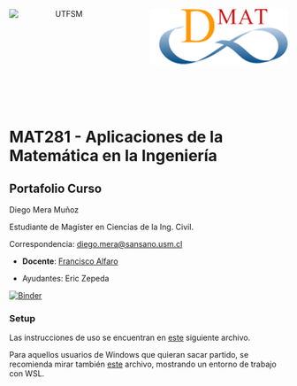 <header>
<img src="https://upload.wikimedia.org/wikipedia/commons/4/47/Logo_UTFSM.png" width=200 alt="UTFSM" align="left"/>
<img src="./images/dmat.png" alt="DMAT" align="right"/>
</header>
</br></br></br></br></br>

</br>
</br>


# MAT281 - Aplicaciones de la Matemática en la Ingeniería

## Portafolio Curso
Diego Mera Muñoz

Estudiante de Magíster en Ciencias de la Ing. Civil.

Correspondencia: diego.mera@sansano.usm.cl

* **Docente**: [Francisco Alfaro](https://matematica.usm.cl/francisco-alfaro-medina/)

* Ayudantes: Eric Zepeda

[![Binder](https://mybinder.org/badge_logo.svg)](https://mybinder.org/v2/gh/{GITHUB_USER}/mat281_portfolio_template/master?urlpath=lab)

### Setup

Las instrucciones de uso se encuentran en [este](setup.md) siguiente archivo. 

Para aquellos usuarios de Windows que quieran sacar partido, se recomienda mirar también [este](wsl_ds_toolkit.md) archivo, mostrando un entorno de trabajo con WSL.
